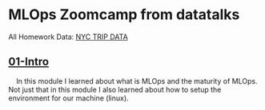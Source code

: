 # MLOps Zoomcamp from datatalks

All Homework Data: [NYC TRIP DATA](https://www.nyc.gov/site/tlc/about/tlc-trip-record-data.page)

## [01-Intro](/01-Intro/)

&nbsp;&nbsp;&nbsp;&nbsp;In this module I learned about what is MLOps and the maturity of MLOps. Not just that in this module I also learned about how to setup the environment for our machine (linux).

